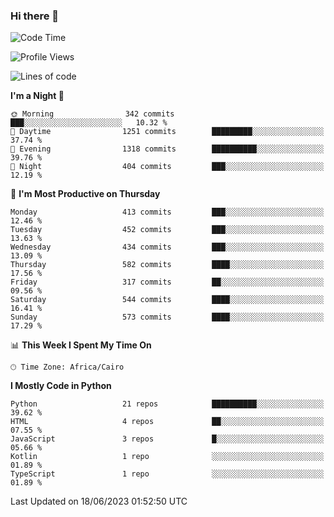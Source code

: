 ### Hi there 👋

<!--
**AMR-KELEG/AMR-KELEG** is a ✨ _special_ ✨ repository because its `README.md` (this file) appears on your GitHub profile.

Here are some ideas to get you started:

- 🔭 I’m currently working on ...
- 🌱 I’m currently learning ...
- 👯 I’m looking to collaborate on ...
- 🤔 I’m looking for help with ...
- 💬 Ask me about ...
- 📫 How to reach me: ...
- 😄 Pronouns: ...
- ⚡ Fun fact: ...
-->

<!--START_SECTION:waka-->
![Code Time](http://img.shields.io/badge/Code%20Time-0%20secs-blue)

![Profile Views](http://img.shields.io/badge/Profile%20Views-1-blue)

![Lines of code](https://img.shields.io/badge/From%20Hello%20World%20I%27ve%20Written-20.6%20million%20lines%20of%20code-blue)

**I'm a Night 🦉** 

```text
🌞 Morning                342 commits         ███░░░░░░░░░░░░░░░░░░░░░░   10.32 % 
🌆 Daytime                1251 commits        █████████░░░░░░░░░░░░░░░░   37.74 % 
🌃 Evening                1318 commits        ██████████░░░░░░░░░░░░░░░   39.76 % 
🌙 Night                  404 commits         ███░░░░░░░░░░░░░░░░░░░░░░   12.19 % 
```
📅 **I'm Most Productive on Thursday** 

```text
Monday                   413 commits         ███░░░░░░░░░░░░░░░░░░░░░░   12.46 % 
Tuesday                  452 commits         ███░░░░░░░░░░░░░░░░░░░░░░   13.63 % 
Wednesday                434 commits         ███░░░░░░░░░░░░░░░░░░░░░░   13.09 % 
Thursday                 582 commits         ████░░░░░░░░░░░░░░░░░░░░░   17.56 % 
Friday                   317 commits         ██░░░░░░░░░░░░░░░░░░░░░░░   09.56 % 
Saturday                 544 commits         ████░░░░░░░░░░░░░░░░░░░░░   16.41 % 
Sunday                   573 commits         ████░░░░░░░░░░░░░░░░░░░░░   17.29 % 
```


📊 **This Week I Spent My Time On** 

```text
🕑︎ Time Zone: Africa/Cairo
```

**I Mostly Code in Python** 

```text
Python                   21 repos            ██████████░░░░░░░░░░░░░░░   39.62 % 
HTML                     4 repos             ██░░░░░░░░░░░░░░░░░░░░░░░   07.55 % 
JavaScript               3 repos             █░░░░░░░░░░░░░░░░░░░░░░░░   05.66 % 
Kotlin                   1 repo              ░░░░░░░░░░░░░░░░░░░░░░░░░   01.89 % 
TypeScript               1 repo              ░░░░░░░░░░░░░░░░░░░░░░░░░   01.89 % 
```




 Last Updated on 18/06/2023 01:52:50 UTC
<!--END_SECTION:waka-->

